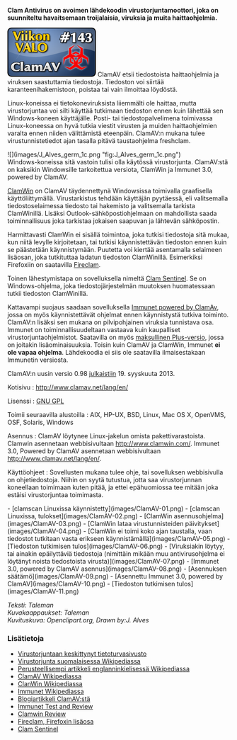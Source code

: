 <!--
Title: 3x39 ClamAV - Viikon VALO #143
Date: 2013/09/22
Pageimage: valo143-clamav.png
Tags: Linux,Windows,Mac OS X,FreeBSD,OpenBSD,NetBSD,Solaris,Aix,HP-UX,OpenVMS,OSF,Tietoturva,Virustorjunta
-->

**Clam Antivirus on avoimen lähdekoodin virustorjuntamoottori, joka on
suunniteltu havaitsemaan troijalaisia, viruksia ja muita
haittaohjelmia.**

![](images/valo143-clamav.png "fig:valo143-clamav.png") ClamAV etsii
tiedostoista haittaohjelmia ja viruksen saastuttamia tiedostoja.
Tiedoston voi siirtää karanteenihakemistoon, poistaa tai vain ilmoittaa
löydöstä.

Linux-koneissa ei tietokoneviruksista liiemmälti ole haittaa, mutta
virustorjuntaa voi silti käyttää tutkimaan tiedoston ennen kuin lähettää
sen Windows-koneen käyttäjälle. Posti- tai tiedostopalvelimena
toimivassa Linux-koneessa on hyvä tutkia viestit virusten ja muiden
haittaohjelmien varalta ennen niiden välittämistä eteenpäin. ClamAV:n
mukana tulee virustunnistetiedot ajan tasalla pitävä taustaohjelma
freshclam.

<div class="rightimage" markdown="1">
![](images/J_Alves_germ_1c.png "fig:J_Alves_germ_1c.png")
</div>
Windows-koneissa sitä vastoin tulisi olla käytössä virustorjunta.
ClamAV:stä on kaksikin Windowsille tarkoitettua versiota, ClamWin ja
Immunet 3.0, powered by ClamAV.

[ClamWin](http://www.clamwin.com/) on ClamAV täydennettynä Windowsissa
toimivalla graafisella käyttöliittymällä. Virustarkistus tehdään
käyttäjän pyytäessä, eli valitsemalla tiedostoselaimessa tiedosto tai
hakemisto ja valitsemalla tarkista ClamWinillä. Lisäksi
Outlook-sähköpostiohjelmaan on mahdollista saada toiminnallisuus joka
tarkistaa jokaisen saapuvan ja lähtevän sähköpostin.

Harmittavasti ClamWin ei sisällä toimintoa, joka tutkisi tiedostoja sitä
mukaa, kun niitä levylle kirjoitetaan, tai tutkisi käynnistettävän
tiedoston ennen kuin se päästetään käynnistymään. Puutetta voi kiertää
asentamalla selaimeen lisäosan, joka tutkituttaa ladatun tiedoston
ClamWinillä. Esimerkiksi Firefoxiin on saatavilla
[Fireclam](https://addons.mozilla.org/fi/firefox/addon/fireclam/).

Toinen lähestymistapa on sovelluksella nimeltä [Clam
Sentinel](http://sourceforge.net/projects/clamsentinel/). Se on
Windows-ohjelma, joka tiedostojärjestelmän muutoksen huomatessaan tutkii
tiedoston ClamWinillä.

Kattavampi suojaus saadaan sovelluksella [Immunet powered by
ClamAv](http://www.clamav.net/lang/en/about/win32/), jossa on myös
käynnistettävät ohjelmat ennen käynnistystä tutkiva toiminto. ClamAV:n
lisäksi sen mukana on pilvipohjainen viruksia tunnistava osa. Immunet on
toiminnallisuudeltaan vastaava kuin kaupalliset
virustorjuntaohjelmistot. Saatavilla on myös [maksullinen
Plus-versio](http://www.immunet.com/plus/index.html), jossa on joitakin
lisäominaisuuksia. Toisin kuin ClamAV ja ClamWin, Immunet **ei ole vapaa
ohjelma**. Lähdekoodia ei siis ole saatavilla ilmaisestakaan Immunetin
versiosta.

ClamAV:n uusin versio 0.98
[julkaistiin](http://www.clamav.net/lang/en/2013/09/19/clamav-0-98-has-been-released/)
19. syyskuuta 2013.

Kotisivu
:   <http://www.clamav.net/lang/en/>

Lisenssi
:   [GNU GPL](GNU_GPL)

Toimii seuraavilla alustoilla
:   AIX, HP-UX, BSD, Linux, Mac OS X, OpenVMS, OSF, Solaris, Windows

Asennus
:   ClamAV löytynee Linux-jakelun omista pakettivarastoista. Clamwin
    asennetaan webbisivultaan <http://www.clamwin.com/>. Immunet 3.0,
    Powered by ClamAV asennetaan webbisivultaan
    <http://www.clamav.net/lang/en/>.

Käyttöohjeet
:   Sovellusten mukana tulee ohje, tai sovelluksen webbisivulla on
    ohjetiedostoja. Niihin on syytä tutustua, jotta saa virustorjunnan
    koneellaan toimimaan kuten pitää, ja ettei epähuomiossa tee mitään
    joka estäisi virustorjuntaa toimimasta.

<div class="psgallery" markdown="1">
-   [clamscan Linuxissa käynnistetty](images/ClamAV-01.png)
-   [clamscan Linuxissa, tulokset](images/ClamAV-02.png)
-   [ClamWin asennusohjelma](images/ClamAV-03.png)
-   [ClamWin lataa virustunnisteiden päivitykset](images/ClamAV-04.png)
-   [ClamWin ei toimi koko ajan taustalla, vaan tiedostot tutkitaan
    vasta erikseen käynnistämällä](images/ClamAV-05.png)
-   [Tiedoston tutkimisen tulos](images/ClamAV-06.png)
-   [Viruksiakin löytyy, tai ainakin epäilyttäviä tiedostoja (nimittäin
    mikään muu antivirusohjelma ei löytänyt noista tiedostoista
    virusta)](images/ClamAV-07.png)
-   [Immunet 3.0, powered by ClamAV asennus](images/ClamAV-08.png)
-   [Asennuksen säätämö](images/ClamAV-09.png)
-   [Asennettu Immunet 3.0, powered by ClamAV](images/ClamAV-10.png)
-   [Tiedoston tutkimisen tulos](images/ClamAV-11.png)
</div>

*Teksti: Taleman* <br />
*Kuvakaappaukset: Taleman* <br />
*Kuvituskuva: Openclipart.org, Drawn by:J. Alves*

### Lisätietoja

-   [Virustorjuntaan keskittynyt
    tietoturvasivusto](http://www.virustorjunta.net/)
-   [Virustorjunta suomalaisessa
    Wikipediassa](http://fi.wikipedia.org/wiki/Virustorjunta)
-   [Perusteellisempi artikkeli englanninkielisessä
    Wikipediassa](http://en.wikipedia.org/wiki/Antivirus_software)
-   [ClamAV Wikipediassa](http://en.wikipedia.org/wiki/Clam_AntiVirus)
-   [ClanWin Wikipediassa](http://en.wikipedia.org/wiki/ClamWin)
-   [Immunet Wikipediassa](http://en.wikipedia.org/wiki/Immunet)
-   [Blogiartikkeli
    ClamAV:stä](http://blog.clamav.net/2011/03/top-5-misconceptions-about-clamav.html)
-   [Immunet Test and
    Review](http://malwaretips.com/Thread-Immunet-Free-3-0-Test-and-Review-MalwareDoctor)
-   [Clamwin
    Review](http://download.cnet.com/ClamWin-Antivirus/3000-2239_4-10369483.html)
-   [Fireclam, Firefoxin
    lisäosa](https://addons.mozilla.org/fi/firefox/addon/fireclam/)
-   [Clam Sentinel](http://sourceforge.net/projects/clamsentinel/)

